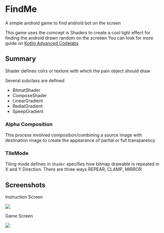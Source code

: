 # FindMe
A simple android game to find android bot on the screen

This game uses the comcept is Shaders to create a cool light effect for finding the android drawn random on the screeen
You can look for more guide on [Kotlin Advanced Codelabs](https://codelabs.developers.google.com/codelabs/advanced-android-kotlin-training-shaders/index.html?index=..%2F..advanced-android-kotlin-training)

## Summary
Shader defines colrs or texture with which the pain object should draw

Several subclass are defined
- BitmatShader
- ComposeShader
- LinearGradient
- RedialGradient
- SpeepGradient

### Alpha Composition
This process involved composition/combining a source image with destination image to create the appearance of partial or full transparency

### TileMode
Tiling mode defines in <code>Shader</code> specifies how bitmap drawable is repeated in X and Y Direction. There are three ways REPEAR, CLAMP, MIRROR


## Screenshots
Instruction Screen

![](https://github.com/mtali/FindMe/blob/master/screenshots/instruction_screen.jpeg)

Game Screen

![](https://github.com/mtali/FindMe/blob/master/screenshots/game_screen.jpeg)





